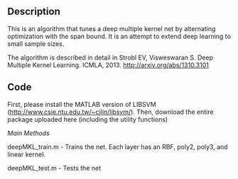 Description
---

This is an algorithm that tunes a deep multiple kernel net by alternating optimization with the span bound. It is an attempt to extend deep learning to small sample sizes.

The algorithm is described in detail in Strobl EV, Visweswaran S. Deep Multiple Kernel Learning. ICMLA, 2013. http://arxiv.org/abs/1310.3101

Code
---

First, please install the MATLAB version of LIBSVM (http://www.csie.ntu.edu.tw/~cjlin/libsvm/). Then, download the entire package uploaded here (including the utility functions)

*Main Methods*

deepMKL_train.m - Trains the net. Each layer has an RBF, poly2, poly3, and linear kernel. 

deepMKL_test.m - Tests the net
